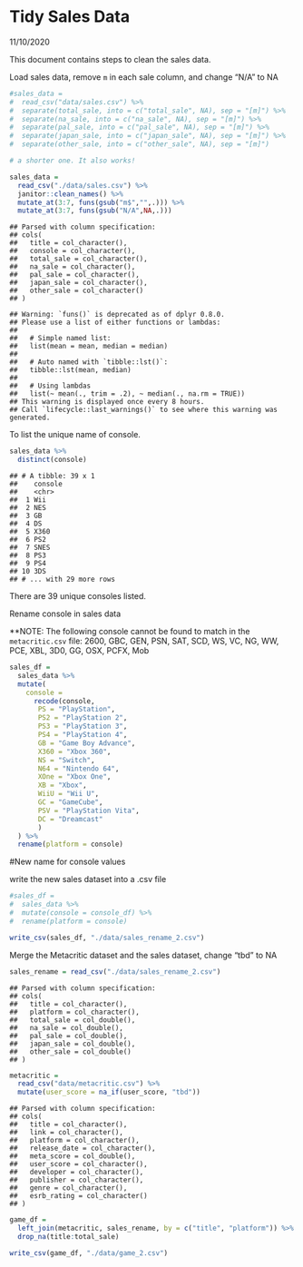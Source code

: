 Tidy Sales Data
================
11/10/2020

This document contains steps to clean the sales data.

Load sales data, remove `m` in each sale column, and change “N/A” to NA

``` r
#sales_data = 
#  read_csv("data/sales.csv") %>% 
#  separate(total_sale, into = c("total_sale", NA), sep = "[m]") %>% 
#  separate(na_sale, into = c("na_sale", NA), sep = "[m]") %>% 
#  separate(pal_sale, into = c("pal_sale", NA), sep = "[m]") %>% 
#  separate(japan_sale, into = c("japan_sale", NA), sep = "[m]") %>% 
#  separate(other_sale, into = c("other_sale", NA), sep = "[m]")

# a shorter one. It also works!

sales_data = 
  read_csv("./data/sales.csv") %>%
  janitor::clean_names() %>% 
  mutate_at(3:7, funs(gsub("m$","",.))) %>% 
  mutate_at(3:7, funs(gsub("N/A",NA,.))) 
```

    ## Parsed with column specification:
    ## cols(
    ##   title = col_character(),
    ##   console = col_character(),
    ##   total_sale = col_character(),
    ##   na_sale = col_character(),
    ##   pal_sale = col_character(),
    ##   japan_sale = col_character(),
    ##   other_sale = col_character()
    ## )

    ## Warning: `funs()` is deprecated as of dplyr 0.8.0.
    ## Please use a list of either functions or lambdas: 
    ## 
    ##   # Simple named list: 
    ##   list(mean = mean, median = median)
    ## 
    ##   # Auto named with `tibble::lst()`: 
    ##   tibble::lst(mean, median)
    ## 
    ##   # Using lambdas
    ##   list(~ mean(., trim = .2), ~ median(., na.rm = TRUE))
    ## This warning is displayed once every 8 hours.
    ## Call `lifecycle::last_warnings()` to see where this warning was generated.

To list the unique name of console.

``` r
sales_data %>% 
  distinct(console)
```

    ## # A tibble: 39 x 1
    ##    console
    ##    <chr>  
    ##  1 Wii    
    ##  2 NES    
    ##  3 GB     
    ##  4 DS     
    ##  5 X360   
    ##  6 PS2    
    ##  7 SNES   
    ##  8 PS3    
    ##  9 PS4    
    ## 10 3DS    
    ## # ... with 29 more rows

There are 39 unique consoles listed.

Rename console in sales data

\*\*NOTE: The following console cannot be found to match in the
`metacritic.csv` file: 2600, GBC, GEN, PSN, SAT, SCD, WS, VC, NG, WW,
PCE, XBL, 3D0, GG, OSX, PCFX, Mob

``` r
sales_df = 
  sales_data %>% 
  mutate(
    console = 
      recode(console, 
       PS = "PlayStation",
       PS2 = "PlayStation 2",
       PS3 = "PlayStation 3",
       PS4 = "PlayStation 4",
       GB = "Game Boy Advance",
       X360 = "Xbox 360",
       NS = "Switch",
       N64 = "Nintendo 64",
       XOne = "Xbox One",
       XB = "Xbox",
       WiiU = "Wii U",
       GC = "GameCube",
       PSV = "PlayStation Vita",
       DC = "Dreamcast"
       )
  ) %>% 
  rename(platform = console)
```

\#New name for console values

write the new sales dataset into a .csv file

``` r
#sales_df = 
#  sales_data %>% 
#  mutate(console = console_df) %>% 
#  rename(platform = console)

write_csv(sales_df, "./data/sales_rename_2.csv")
```

Merge the Metacritic dataset and the sales dataset, change “tbd” to NA

``` r
sales_rename = read_csv("./data/sales_rename_2.csv")
```

    ## Parsed with column specification:
    ## cols(
    ##   title = col_character(),
    ##   platform = col_character(),
    ##   total_sale = col_double(),
    ##   na_sale = col_double(),
    ##   pal_sale = col_double(),
    ##   japan_sale = col_double(),
    ##   other_sale = col_double()
    ## )

``` r
metacritic = 
  read_csv("data/metacritic.csv") %>% 
  mutate(user_score = na_if(user_score, "tbd"))
```

    ## Parsed with column specification:
    ## cols(
    ##   title = col_character(),
    ##   link = col_character(),
    ##   platform = col_character(),
    ##   release_date = col_character(),
    ##   meta_score = col_double(),
    ##   user_score = col_character(),
    ##   developer = col_character(),
    ##   publisher = col_character(),
    ##   genre = col_character(),
    ##   esrb_rating = col_character()
    ## )

``` r
game_df = 
  left_join(metacritic, sales_rename, by = c("title", "platform")) %>% 
  drop_na(title:total_sale)

write_csv(game_df, "./data/game_2.csv")
```
